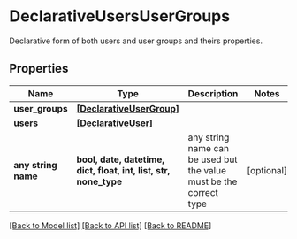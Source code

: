 # DeclarativeUsersUserGroups

Declarative form of both users and user groups and theirs properties.

## Properties
Name | Type | Description | Notes
------------ | ------------- | ------------- | -------------
**user_groups** | [**[DeclarativeUserGroup]**](DeclarativeUserGroup.md) |  | 
**users** | [**[DeclarativeUser]**](DeclarativeUser.md) |  | 
**any string name** | **bool, date, datetime, dict, float, int, list, str, none_type** | any string name can be used but the value must be the correct type | [optional]

[[Back to Model list]](../README.md#documentation-for-models) [[Back to API list]](../README.md#documentation-for-api-endpoints) [[Back to README]](../README.md)


